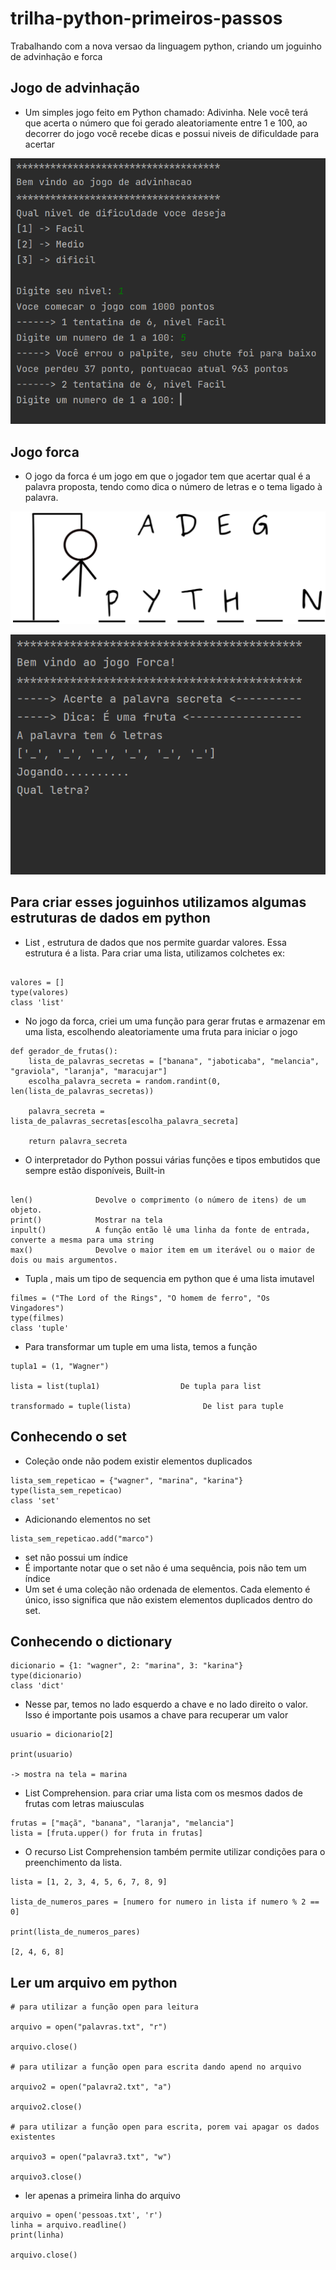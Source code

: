 # trilha-python-primeiros-passos
Trabalhando com a nova versao da linguagem python, criando um joguinho de advinhação e forca


## Jogo de advinhação

* Um simples jogo feito em Python chamado: Adivinha. Nele você terá que acerta o número que foi
gerado aleatoriamente entre 1 e 100, ao decorrer do jogo você recebe dicas e possui niveis de dificuldade para acertar

![alter text](https://github.com/wagnersistemalima/trilha-python-primeiros-passos/blob/main/images/image-advinhacao1.png)



## Jogo forca

* O jogo da forca é um jogo em que o jogador tem que acertar qual é a palavra proposta, tendo como dica o número de letras e o tema ligado à palavra.

![alter text](https://github.com/wagnersistemalima/trilha-python-primeiros-passos/blob/main/images/image-forca1.png)

![alter txt](https://github.com/wagnersistemalima/trilha-python-primeiros-passos/blob/main/images/image-forca2.png)


## Para criar esses joguinhos utilizamos algumas estruturas de dados em python

* List , estrutura de dados que nos permite guardar valores. Essa estrutura é a lista. Para criar uma lista, utilizamos colchetes ex:

```

valores = []
type(valores)
class 'list'

```

* No jogo da forca, criei um uma função para gerar frutas e armazenar em uma lista, escolhendo aleatoriamente uma fruta para iniciar o jogo

```
def gerador_de_frutas():
    lista_de_palavras_secretas = ["banana", "jaboticaba", "melancia", "graviola", "laranja", "maracujar"]
    escolha_palavra_secreta = random.randint(0, len(lista_de_palavras_secretas))

    palavra_secreta = lista_de_palavras_secretas[escolha_palavra_secreta]

    return palavra_secreta

```

* O interpretador do Python possui várias funções e tipos embutidos que sempre estão disponíveis, Built-in

```

len()              Devolve o comprimento (o número de itens) de um objeto.
print()            Mostrar na tela
inpult()           A função então lê uma linha da fonte de entrada, converte a mesma para uma string
max()              Devolve o maior item em um iterável ou o maior de dois ou mais argumentos.

```

* Tupla , mais um tipo de sequencia em python que é uma lista imutavel

```
filmes = ("The Lord of the Rings", "O homem de ferro", "Os Vingadores")
type(filmes)
class 'tuple'
```

* Para transformar um tuple em uma lista, temos a função

```
tupla1 = (1, "Wagner")

lista = list(tupla1)                  De tupla para list

transformado = tuple(lista)                De list para tuple
```

## Conhecendo o set

* Coleção onde não podem existir elementos duplicados

```
lista_sem_repeticao = {"wagner", "marina", "karina"}
type(lista_sem_repeticao)
class 'set'
```
* Adicionando elementos no set

```
lista_sem_repeticao.add("marco")
```

* set não possui um índice
* É importante notar que o set não é uma sequência, pois não tem um índice
* Um set é uma coleção não ordenada de elementos. Cada elemento é único, isso significa que não existem elementos duplicados dentro do set.


## Conhecendo o dictionary


```
dicionario = {1: "wagner", 2: "marina", 3: "karina"}
type(dicionario)
class 'dict'
```

* Nesse par, temos no lado esquerdo a chave e no lado direito o valor. Isso é importante pois usamos a chave para recuperar um valor

```
usuario = dicionario[2]

print(usuario)

-> mostra na tela = marina
```
* List Comprehension. para criar uma lista com os mesmos dados de frutas com letras maiusculas

```
frutas = ["maçã", "banana", "laranja", "melancia"]
lista = [fruta.upper() for fruta in frutas]

```

* O recurso List Comprehension também permite utilizar condições para o preenchimento da lista.

```
lista = [1, 2, 3, 4, 5, 6, 7, 8, 9]

lista_de_numeros_pares = [numero for numero in lista if numero % 2 == 0]

print(lista_de_numeros_pares)

[2, 4, 6, 8]

```

## Ler um arquivo em python

```
# para utilizar a função open para leitura

arquivo = open("palavras.txt", "r")

arquivo.close()

# para utilizar a função open para escrita dando apend no arquivo

arquivo2 = open("palavra2.txt", "a")

arquivo2.close()

# para utilizar a função open para escrita, porem vai apagar os dados existentes

arquivo3 = open("palavra3.txt", "w")

arquivo3.close()
```

* ler apenas a primeira linha do arquivo

```
arquivo = open('pessoas.txt', 'r')
linha = arquivo.readline()
print(linha)

arquivo.close()
```
